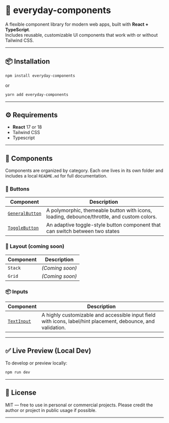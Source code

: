 # 🧩 everyday-components

A flexible component library for modern web apps, built with **React + TypeScript**.  
Includes reusable, customizable UI components that work with or without Tailwind CSS.

---

## 📦 Installation

```bash
npm install everyday-components
````

or

```bash
yarn add everyday-components
```

---

## ⚙️ Requirements

* **React** 17 or 18
* Tailwind CSS
* Typescript

---

## 🧩 Components

Components are organized by category. Each one lives in its own folder and includes a local `README.md` for full documentation.

### 🔘 Buttons

| Component                                                        | Description                                                                                |
| ---------------------------------------------------------------- | ------------------------------------------------------------------------------------------ |
| [`GeneralButton`](./src/components/btns/GeneralButton/README.md) | A polymorphic, themeable button with icons, loading, debounce/throttle, and custom colors. |
| [`ToggleButton`](./src/components/btns/ToggleButton/README.md)   | An adaptive toggle-style button component that can switch between two states               |

### 🧱 Layout (coming soon)

| Component | Description     |
| --------- | --------------- |
| `Stack`   | *(Coming soon)* |
| `Grid`    | *(Coming soon)* |

### 📦 Inputs

| Component                                                  | Description                                                                                                  |
| ---------------------------------------------------------- | ------------------------------------------------------------------------------------------------------------ |
| [`TextInput`](./src/components/inputs/TextInput/README.md) | A highly customizable and accessible input field with icons, label/hint placement, debounce, and validation. |

---

## ✅ Live Preview (Local Dev)

To develop or preview locally:

```bash
npm run dev
```

---

## 📘 License

MIT — free to use in personal or commercial projects.
Please credit the author or project in public usage if possible.

---